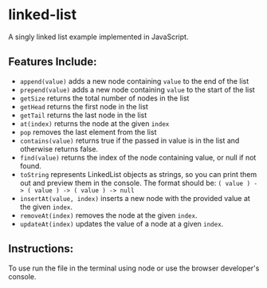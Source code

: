 # linked-list
A singly linked list example implemented in JavaScript. 

## Features Include:
* `append(value)` adds a new node containing `value` to the end of the list
* `prepend(value)` adds a new node containing `value` to the start of the list
* `getSize` returns the total number of nodes in the list
* `getHead` returns the first node in the list
* `getTail` returns the last node in the list
* `at(index)` returns the node at the given `index`
* `pop` removes the last element from the list
* `contains(value)` returns true if the passed in value is in the list and otherwise returns false.
* `find(value)` returns the index of the node containing value, or null if not found.
* `toString` represents LinkedList objects as strings, so you can print them out and preview them in the console. The format should be: `( value ) -> ( value ) -> ( value ) -> null`
* `insertAt(value, index)` inserts a new node with the provided value at the given `index`.
* `removeAt(index)` removes the node at the given `index`.
* `updateAt(index)` updates the value of a node at a given `index`.

## Instructions:

To use run the file in the terminal using node or use the browser developer's console.